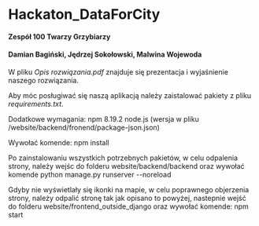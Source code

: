 # Hackaton_DataForCity
#### Zespół 100 Twarzy Grzybiarzy
#### Damian Bagiński, Jędrzej Sokołowski, Malwina Wojewoda 

W pliku *Opis rozwiązania.pdf* znajduje się prezentacja i wyjaśnienie naszego rozwiązania.

Aby móc posługiwać się naszą aplikacją należy zaistalować pakiety z pliku *requirements.txt*.


Dodatkowe wymagania:
npm 8.19.2
node.js (wersja w pliku /website/backend/fronend/package-json.json)

Wywołać komende:
npm install

Po zainstalowaniu wszystkich potrzebnych pakietów, w celu odpalenia strony, należy wejśc do folderu website/backend/backend oraz wywołać komende
python manage.py runserver --noreload

Gdyby nie wyświetlały się ikonki na mapie, w celu poprawnego objerzenia strony, należy odpalić stronę tak jak opisano to powyżej,
nastepnie wejść do folderu website/frontend_outside_django oraz wywołać komende: npm start

